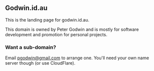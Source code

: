 ## Godwin.id.au

This is the landing page for godwin.id.au. 

This domain is owned by Peter Godwin and is mostly for software development and 
promotion for personal projects.

### Want a sub-domain?
Email pgodwin@gmail.com to arrange one. You'll need your own name server though 
(or use CloudFlare).

